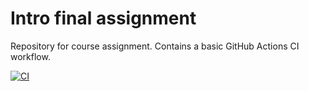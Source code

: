 # Intro final assignment
Repository for course assignment. Contains a basic GitHub Actions CI workflow.

[![CI](https://github.com/YH-2025-Coursework/intro-final-assignment/actions/workflows/ci.yml/badge.svg)](https://github.com/YH-2025-Coursework/intro-final-assignment/actions/workflows/ci.yml)
